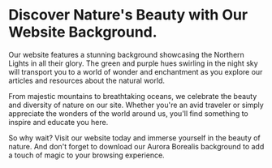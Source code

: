 <!--font:Poppins-->

# Discover Nature's Beauty with Our Website Background.

Our website features a stunning background showcasing the Northern Lights in all their glory. The green and purple hues swirling in the night sky will transport you to a world of wonder and enchantment as you explore our articles and resources about the natural world.

From majestic mountains to breathtaking oceans, we celebrate the beauty and diversity of nature on our site. Whether you're an avid traveler or simply appreciate the wonders of the world around us, you'll find something to inspire and educate you here.

So why wait? Visit our website today and immerse yourself in the beauty of nature. And don't forget to download our Aurora Borealis background to add a touch of magic to your browsing experience.

<!--

Write me markdown content of website with wallpaper:

"A photograph of the Northern Lights, with the green and purple hues swirling in the night sky."

The header of the page should not be copy of the text but rather a real content of the website which is using this wallpaper.


---


# Aurora Borealis Wallpaper

Decorate your desktop or phone with the mesmerizing beauty of the Northern Lights. Our high-quality wallpaper features a stunning photograph of the green and purple hues swirling in the night sky, capturing the magic and wonder of this natural phenomenon.

Whether you're an avid traveler or simply appreciate the beauty of nature, our Aurora Borealis wallpaper is sure to inspire and delight. Download it today and enjoy the breathtaking view of the Northern Lights every time you use your device.


---


Heading should not include word "wallpaper". The website should not be about the wallpaper itself, wallpaper is just a related background, rewrite whole content.


---


# Experience the Magic of the Northern Lights

Immerse yourself in the awe-inspiring beauty of the Aurora Borealis with our stunning website background. Our high-quality photograph captures the green and purple hues of the Northern Lights as they dance across the night sky, transporting you to a world of wonder and enchantment.

Explore our website and discover the many wonders of the natural world. From breathtaking landscapes to fascinating wildlife, we offer a wide range of articles and resources that will inspire and educate. Whether you're an avid traveler or simply appreciate the beauty of nature, our website is the perfect destination for you.

So why wait? Download our Aurora Borealis background today and experience the magic of the Northern Lights every time you visit our website.


---


Heading is too long, rewrite whole content.


---


# Discover the Wonders of Nature on Our Website

Our website offers a stunning background featuring a photograph of the mesmerizing Northern Lights. The green and purple hues swirling in the night sky will transport you to a world of wonder and enchantment as you explore our articles and resources about the natural world.

From awe-inspiring landscapes to fascinating wildlife, our website is dedicated to showcasing the beauty and diversity of nature. Whether you're an avid traveler or simply appreciate the wonders of the world around us, you'll find something to inspire and educate you on our site.

So why wait? Visit our website today and discover the many wonders of nature. And don't forget to download our Aurora Borealis background to add a touch of magic to your browsing experience.


---


Heading is too long, rewrite whole content.


---


# Explore the Beauty of Nature with Our Website Background

Our website features a stunning background showcasing the Northern Lights in all their glory. The green and purple hues swirling in the night sky will transport you to a world of wonder and enchantment as you explore our articles and resources about the natural world.

From majestic mountains to breathtaking oceans, we celebrate the beauty and diversity of nature on our site. Whether you're an avid traveler or simply appreciate the wonders of the world around us, you'll find something to inspire and educate you here.

So why wait? Visit our website today and immerse yourself in the beauty of nature. And don't forget to download our Aurora Borealis background to add a touch of magic to your browsing experience.


---


Write me a Google font which is best fitting for the website.

Pick from the list:
- Raleway
- Montserrat
- Barlow Condensed
- Playfair Display
- Roboto
- Orbitron
- Poppins
- Inter
- Lato
- Open Sans
- Futura
- Lobster
- Great Vibes
- Alegreya
- Exo 2
- Dancing Script
- IBM Plex Sans


Write just the font name nothing else.


---


Poppins

-->

